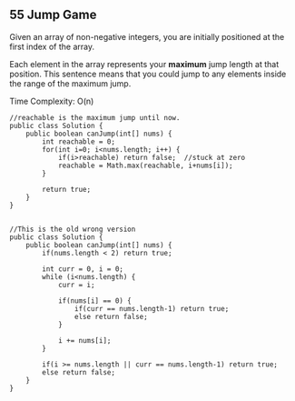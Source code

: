 ## 55 Jump Game

Given an array of non-negative integers, you are initially positioned at the first index of the array.

Each element in the array represents your **maximum** jump length at that position. This sentence means that you could jump to any elements inside the range of the maximum jump. 

Time Complexity: O(n)
	
	//reachable is the maximum jump until now.
	public class Solution {
	    public boolean canJump(int[] nums) {
	        int reachable = 0;
	        for(int i=0; i<nums.length; i++) {
	            if(i>reachable) return false;  //stuck at zero
	            reachable = Math.max(reachable, i+nums[i]);
	        }
	        
	        return true;
	    }
	}


	//This is the old wrong version
	public class Solution {
	    public boolean canJump(int[] nums) {
	        if(nums.length < 2) return true;
	        
	        int curr = 0, i = 0;
	        while (i<nums.length) {
	            curr = i;
	            
	            if(nums[i] == 0) {
	                if(curr == nums.length-1) return true;
	                else return false;
	            }
	            
	            i += nums[i];
	        }
	        
	        if(i >= nums.length || curr == nums.length-1) return true;
	        else return false;
	    }
	}